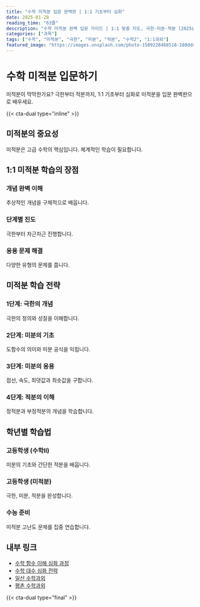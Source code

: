 ```yaml
---
title: "수학 미적분 입문 완벽판 | 1:1 기초부터 심화"
date: 2025-01-28
reading_time: "63줄"
description: "수학 미적분 완벽 입문 가이드 | 1:1 맞춤 지도, 극한·미분·적분 [2025년]"
categories: ["과목"]
tags: ["수학", "미적분", "극한", "미분", "적분", "수학2", "1:1과외"]
featured_image: "https://images.unsplash.com/photo-1509228468518-180dd4864904?w=1200&h=630&fit=crop"
---
```


# 수학 미적분 입문하기

미적분이 막막한가요? 극한부터 적분까지, 1:1 기초부터 심화로 미적분을 입문 완벽판으로 배우세요.

{{< cta-dual type="inline" >}}

## 미적분의 중요성

미적분은 고급 수학의 핵심입니다. 체계적인 학습이 필요합니다.

## 1:1 미적분 학습의 장점

### 개념 완벽 이해
추상적인 개념을 구체적으로 배웁니다.

### 단계별 진도
극한부터 차근차근 진행합니다.

### 응용 문제 해결
다양한 유형의 문제를 풉니다.

## 미적분 학습 전략

### 1단계: 극한의 개념
극한의 정의와 성질을 이해합니다.

### 2단계: 미분의 기초
도함수의 의미와 미분 공식을 익힙니다.

### 3단계: 미분의 응용
접선, 속도, 최댓값과 최솟값을 구합니다.

### 4단계: 적분의 이해
정적분과 부정적분의 개념을 학습합니다.

## 학년별 학습법

### 고등학생 (수학II)
미분의 기초와 간단한 적분을 배웁니다.

### 고등학생 (미적분)
극한, 미분, 적분을 완성합니다.

### 수능 준비
미적분 고난도 문제를 집중 연습합니다.

## 내부 링크
- [수학 함수 이해 심화 과정](../../subjects/math/math-functions-understanding/)
- [수학 대수 심화 전략](../../subjects/math/math-algebra-mastery/)
- [일산 수학과외](../../local/ilsan-math-tutoring/)
- [평촌 수학과외](../../local/pyeongchon-math/)

{{< cta-dual type="final" >}}

